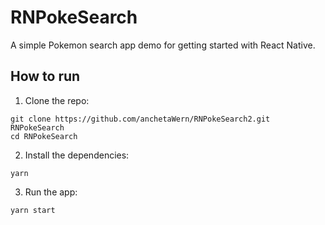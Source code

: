 # RNPokeSearch

A simple Pokemon search app demo for getting started with React Native.

## How to run

1.  Clone the repo:

```
git clone https://github.com/anchetaWern/RNPokeSearch2.git RNPokeSearch
cd RNPokeSearch
```

2.  Install the dependencies:

```
yarn
```

3.  Run the app:

```
yarn start
```
